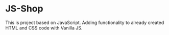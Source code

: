 # JS-Shop
This is project based on JavaScript. 
Adding functionality to already created HTML and CSS code with Vanilla JS. 
